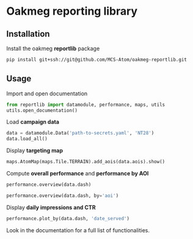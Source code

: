 
# Oakmeg reporting library
## Installation
Install the oakmeg **reportlib** package 
```bash
pip install git+ssh://git@github.com/MCS-Atom/oakmeg-reportlib.git
```

## Usage
Import and open documentation
```python
from reportlib import datamodule, performance, maps, utils
utils.open_documentation()
```

Load **campaign data**
```python
data = datamodule.Data('path-to-secrets.yaml', 'NT28')
data.load_all()
```

Display **targeting map**
```python
maps.AtomMap(maps.Tile.TERRAIN).add_aois(data.aois).show()
```

Compute **overall performance** and **performance by AOI**
```python
performance.overview(data.dash)
```
```python
performance.overview(data.dash, by='aoi')
```

Display **daily impressions and CTR**
```python
performance.plot_by(data.dash, 'date_served')
```

Look in the documentation for a full list of functionalities.
